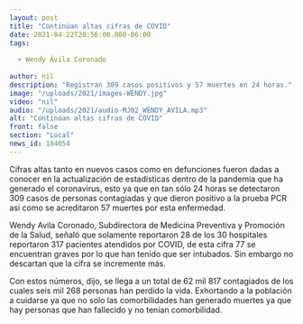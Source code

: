```yaml
---
layout: post
title: "Continúan altas cifras de COVID"
date: 2021-04-22T20:56:00.000-06:00
tags:
  
  - Wendy Ávila Coronado
  
author: nil
description: "Registran 309 casos positivos y 57 muertes en 24 horas."
image: "/uploads/2021/images-WENDY.jpg"
video: "nil"
audio: "/uploads/2021/audio-MJ02_WENDY_AVILA.mp3"
alt: "Continúan altas cifras de COVID"
front: false
section: "Local"
news_id: 184054
---
```


Cifras altas tanto en nuevos casos como en defunciones fueron dadas a conocer en la actualización de estadísticas dentro de la pandemia que ha generado el coronavirus, esto ya que en tan sólo 24 horas se detectaron 309 casos de personas contagiadas y que dieron positivo a la prueba PCR así como se acreditaron 57 muertes por esta enfermedad.

Wendy Avila Coronado, Subdirectora de Medicina Preventiva y Promoción de la Salud, señaló que solamente reportaron 28 de los 30 hospitales reportaron 317 pacientes atendidos por COVID, de esta cifra 77 se encuentran graves por lo que  han tenido que ser intubados. Sin embargo no descartan que la cifra se incremente más.

Con estos números, dijo, se llega a un total de 62 mil 817 contagiados de los cuales seis mil 268 personas han perdido la vida. Exhortando a la población a cuidarse ya que no solo las comorbilidades han generado muertes ya que hay personas que han fallecido y no tenían comorbilidad.
